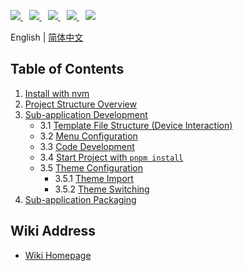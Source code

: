 

<p align="left">
 <a href="https://v2.vuejs.org/" target="__blank" style="margin-right:10px;">
   <img src='https://img.shields.io/badge/Vue-3.5.13-%2394c20c?labelColor=#94c20c' />
 </a>
 <a href="https://www.webpackjs.com/" target="__blank" style="margin-right:10px;">
   <img src='https://img.shields.io/badge/vite-4.5.5-%234ec428?labelColor=#5a5a5a' />
 </a>
<a href="https://www.axios-http.cn/docs/intro" target="__blank" style="margin-right:10px;">
   <img src='https://img.shields.io/badge/Axios-1.7.9-%2397c424?labelColor=#5a5a5a' />
 </a>
<a href="https://next.router.vuejs.org/" target="__blank" style="margin-right:10px;">
    <img src='https://img.shields.io/badge/vueRouter-4.5.0-%23d6604a?labelColor=#5a5a5a' />
 </a>
 <a href="https://element.eleme.io/#/zh-CN" target="__blank" style="margin-right:10px;">
 <img src='https://img.shields.io/badge/ElementUI-2.9.1-%23097abb?labelColor=#5a5a5a' />
 </a>
</p>

English | [简体中文](README.zh-cn.md)



## Table of Contents                                                                                                                

1. [Install with nvm](#install-with-nvm)
2. [Project Structure Overview](#project-structure-overview)
3. [Sub-application Development](#sub-application-development)
   - 3.1 [Template File Structure (Device Interaction)](#template-file-structure-device-interaction)
   - 3.2 [Menu Configuration](#menu-configuration)
   - 3.3 [Code Development](#code-development)
   - 3.4 [Start Project with `pnpm install`](#start-project-with-pnpm-install)
   - 3.5 [Theme Configuration](#theme-configuration)
     - 3.5.1 [Theme Import](#theme-import)
     - 3.5.2 [Theme Switching](#theme-switching)
4. [Sub-application Packaging](#sub-application-packaging)

## Wiki Address

- [Wiki Homepage](https://github.com/ganweisoft/IoTCenterWebFront/wiki/README)
